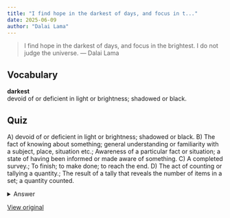 ```yaml
---
title: "I find hope in the darkest of days, and focus in t..."
date: 2025-06-09
author: "Dalai Lama"
---
```


> I find hope in the darkest of days, and focus in the brightest. I do not judge the universe.
> — Dalai Lama

## Vocabulary
**darkest**  
devoid of or deficient in light or brightness; shadowed or black.

## Quiz
A) devoid of or deficient in light or brightness; shadowed or black.
B) The fact of knowing about something; general understanding or familiarity with a subject, place, situation etc.; Awareness of a particular fact or situation; a state of having been informed or made aware of something.
C) A completed survey.; To finish; to make done; to reach the end.
D) The act of counting or tallying a quantity.; The result of a tally that reveals the number of items in a set; a quantity counted.

<details>
<summary>Answer</summary>
A) devoid of or deficient in light or brightness; shadowed or black.
</details>

[View original](https://t.me/c/2696929880/288)
